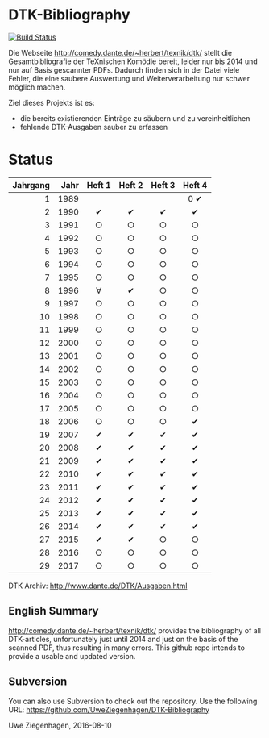 # DTK-Bibliography

[![Build Status](https://travis-ci.org/dante-ev/dtk-bibliography.svg)](https://travis-ci.org/dante-ev/dtk-bibliography)

Die Webseite http://comedy.dante.de/~herbert/texnik/dtk/ stellt die Gesamtbibliografie der TeXnischen Komödie bereit, leider nur bis 2014 und nur auf Basis gescannter PDFs. Dadurch finden sich in der Datei viele Fehler, die eine saubere Auswertung und Weiterverarbeitung nur schwer möglich machen.

Ziel dieses Projekts ist es:

- die bereits existierenden Einträge zu säubern und zu vereinheitlichen
- fehlende DTK-Ausgaben sauber zu erfassen

# Status

| Jahrgang | Jahr | Heft 1 | Heft 2 | Heft 3 | Heft 4 |
|     ---: | ---: |  :---: |  :---: |  :---: |  :---: |
|        1 | 1989 |        |        |        |   0 ✔  |
|        2 | 1990 |    ✔   |    ✔   |    ✔   |    ✔   |
|        3 | 1991 |    ○   |    ○   |    ○   |    ○   |
|        4 | 1992 |    ○   |    ○   |    ○   |    ○   |
|        5 | 1993 |    ○   |    ○   |    ○   |    ○   |
|        6 | 1994 |    ○   |    ○   |    ○   |    ○   |
|        7 | 1995 |    ○   |    ○   |    ○   |    ○   |
|        8 | 1996 |    ∀   |    ✔   |    ○   |    ○   |
|        9 | 1997 |    ○   |    ○   |    ○   |    ○   |
|       10 | 1998 |    ○   |    ○   |    ○   |    ○   |
|       11 | 1999 |    ○   |    ○   |    ○   |    ○   |
|       12 | 2000 |    ○   |    ○   |    ○   |    ○   |
|       13 | 2001 |    ○   |    ○   |    ○   |    ○   |
|       14 | 2002 |    ○   |    ○   |    ○   |    ○   |
|       15 | 2003 |    ○   |    ○   |    ○   |    ○   |
|       16 | 2004 |    ○   |    ○   |    ○   |    ○   |
|       17 | 2005 |    ○   |    ○   |    ○   |    ○   |
|       18 | 2006 |    ○   |    ○   |    ○   |    ✔   |
|       19 | 2007 |    ✔   |    ✔   |    ✔   |    ✔   |
|       20 | 2008 |    ✔   |    ✔   |    ✔   |    ✔   |
|       21 | 2009 |    ✔   |    ✔   |    ✔   |    ✔   |
|       22 | 2010 |    ✔   |    ✔   |    ✔   |    ✔   |
|       23 | 2011 |    ✔   |    ✔   |    ✔   |    ✔   |
|       24 | 2012 |    ✔   |    ✔   |    ✔   |    ✔   |
|       25 | 2013 |    ✔   |    ✔   |    ✔   |    ✔   |
|       26 | 2014 |    ✔   |    ✔   |    ✔   |    ✔   |
|       27 | 2015 |    ✔   |    ✔   |    ○   |    ○   |
|       28 | 2016 |    ○   |    ○   |    ○   |    ○   |
|       29 | 2017 |    ○   |    ○   |    ○   |    ○   |

DTK Archiv: http://www.dante.de/DTK/Ausgaben.html

## English Summary ##

http://comedy.dante.de/~herbert/texnik/dtk/ provides the bibliography of all DTK-articles, unfortunately just until 2014 and just on the basis of the scanned PDF, thus resulting in many errors. This github repo intends to provide a usable and updated version.

## Subversion

You can also use Subversion to check out the repository. Use the following URL: https://github.com/UweZiegenhagen/DTK-Bibliography

Uwe Ziegenhagen, 2016-08-10
